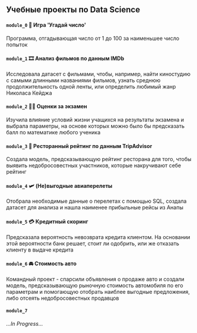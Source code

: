 ## Учебные проекты по Data Science


#### `module_0` :game_die: Игра 'Угадай число' 

Программа, отгадывающая число от 1 до 100 за наименьшее число попыток

#### `module_1` :film_strip: Aнализ фильмов по данным IMDb

Исследовала датасет с фильмами, чтобы, например, найти киностудию с самыми длинными названиями фильмов, узнать среднюю продолжительность одной ленты, или определить любимый жанр Николаса Кейджа

#### `module_2` :student: Оценки за экзамен

Изучила влияние условий жизни учащихся на результаты экзамена и выбрала параметры, на основе которых можно было бы предсказать балл по математике любого ученика

#### `module_3` :spaghetti: Ресторанный рейтинг по данным TripAdvisor

Создала модель, предсказывающую рейтинг ресторана для того, чтобы выявить недобросовестных участников, которые накручивают себе рейтинг

#### `module_4` :small_airplane: (Не)выгодные авиаперелеты

Отобрала необходимые данные о перелетах с помощью SQL, создала датасет для анализа и нашла наименее прибыльные рейсы из Анапы

#### `module_5` :credit_card: Кредитный скоринг

Предсказала вероятность невозврата кредита клиентом. На основании этой вероятности банк решает, стоит ли одобрить, или же отказать клиенту в выдаче кредита

#### `module_6` :oncoming_automobile: Стоимость авто

Командный проект - спарсили объявления о продаже авто и создали модель, предсказывающую рыночную стоимость автомобиля по его параметрам и помогающую отобрать наиблее выгодные предложения, либо отсеять недобросовестных продавцов

#### `module_7`

*...In Progress...*
